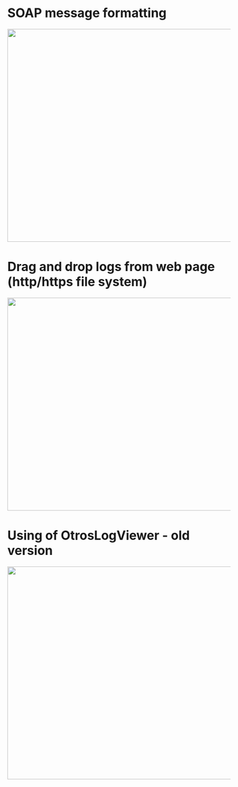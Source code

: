 # SOAP message formatting #
<a href='http://www.youtube.com/watch?feature=player_embedded&v=ESCa-X8l4OE' target='_blank'><img src='http://img.youtube.com/vi/ESCa-X8l4OE/0.jpg' width='840' height=480 /></a>

# Drag and drop logs from web page (http/https file system) #
<a href='http://www.youtube.com/watch?feature=player_embedded&v=eIkdFYX79gc' target='_blank'><img src='http://img.youtube.com/vi/eIkdFYX79gc/0.jpg' width='840' height=480 /></a>


# Using of OtrosLogViewer - old version #

<a href='http://www.youtube.com/watch?feature=player_embedded&v=3PBym2C9i7k' target='_blank'><img src='http://img.youtube.com/vi/3PBym2C9i7k/0.jpg' width='840' height=480 /></a>


